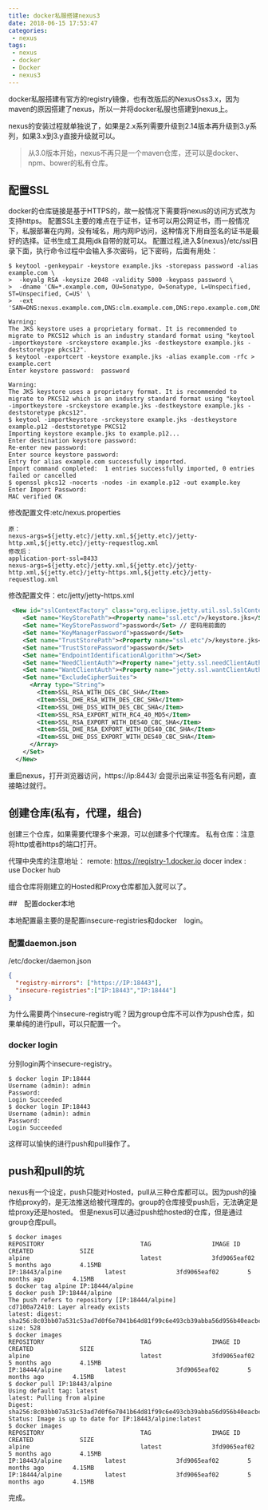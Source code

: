 ```yaml
---
title: docker私服搭建nexus3
date: 2018-06-15 17:53:47
categories:
 - nexus
tags:
 - nexus
 - docker
 - Docker
 - nexus3
---
```

docker私服搭建有官方的registry镜像，也有改版后的NexusOss3.x，因为maven的原因搭建了nexus，所以一并将docker私服也搭建到nexus上。

nexus的安装过程就单独说了，如果是2.x系列需要升级到2.14版本再升级到3.y系列，如果3.x到3.y直接升级就可以。
>从3.0版本开始，nexus不再只是一个maven仓库，还可以是docker、npm、bower的私有仓库。

## 配置SSL
docker的仓库链接是基于HTTPS的，故一般情况下需要将nexus的访问方式改为支持https。
配置SSL主要的难点在于证书，证书可以用公网证书，而一般情况下，私服部署在内网，没有域名，用内网IP访问，这种情况下用自签名的证书是最好的选择。证书生成工具用jdk自带的就可以。
配置过程,进入${nexus}/etc/ssl目录下面，执行命令过程中会输入多次密码，记下密码，后面有用处：
``` shell
$ keytool -genkeypair -keystore example.jks -storepass password -alias example.com \
>  -keyalg RSA -keysize 2048 -validity 5000 -keypass password \
>  -dname 'CN=*.example.com, OU=Sonatype, O=Sonatype, L=Unspecified, ST=Unspecified, C=US' \
>  -ext 'SAN=DNS:nexus.example.com,DNS:clm.example.com,DNS:repo.example.com,DNS:www.example.com'

Warning:
The JKS keystore uses a proprietary format. It is recommended to migrate to PKCS12 which is an industry standard format using "keytool -importkeystore -srckeystore example.jks -destkeystore example.jks -deststoretype pkcs12".
$ keytool -exportcert -keystore example.jks -alias example.com -rfc > example.cert
Enter keystore password:  password

Warning:
The JKS keystore uses a proprietary format. It is recommended to migrate to PKCS12 which is an industry standard format using "keytool -importkeystore -srckeystore example.jks -destkeystore example.jks -deststoretype pkcs12".
$ keytool -importkeystore -srckeystore example.jks -destkeystore example.p12 -deststoretype PKCS12
Importing keystore example.jks to example.p12...
Enter destination keystore password:  
Re-enter new password: 
Enter source keystore password:  
Entry for alias example.com successfully imported.
Import command completed:  1 entries successfully imported, 0 entries failed or cancelled
$ openssl pkcs12 -nocerts -nodes -in example.p12 -out example.key
Enter Import Password:
MAC verified OK

```

修改配置文件:etc/nexus.properties
``` 
原：
nexus-args=${jetty.etc}/jetty.xml,${jetty.etc}/jetty-http.xml,${jetty.etc}/jetty-requestlog.xml
修改后：
application-port-ssl=8433
nexus-args=${jetty.etc}/jetty.xml,${jetty.etc}/jetty-http.xml,${jetty.etc}/jetty-https.xml,${jetty.etc}/jetty-requestlog.xml
```
修改配置文件：etc/jetty/jetty-https.xml
``` xml
 <New id="sslContextFactory" class="org.eclipse.jetty.util.ssl.SslContextFactory">
    <Set name="KeyStorePath"><Property name="ssl.etc"/>/keystore.jks</Set> // 文件名和前面证书的一致
    <Set name="KeyStorePassword">password</Set> // 密码用前面的
    <Set name="KeyManagerPassword">password</Set>
    <Set name="TrustStorePath"><Property name="ssl.etc"/>/keystore.jks</Set>
    <Set name="TrustStorePassword">password</Set>
    <Set name="EndpointIdentificationAlgorithm"></Set>
    <Set name="NeedClientAuth"><Property name="jetty.ssl.needClientAuth" default="false"/></Set>
    <Set name="WantClientAuth"><Property name="jetty.ssl.wantClientAuth" default="false"/></Set>
    <Set name="ExcludeCipherSuites">
      <Array type="String">
        <Item>SSL_RSA_WITH_DES_CBC_SHA</Item>
        <Item>SSL_DHE_RSA_WITH_DES_CBC_SHA</Item>
        <Item>SSL_DHE_DSS_WITH_DES_CBC_SHA</Item>
        <Item>SSL_RSA_EXPORT_WITH_RC4_40_MD5</Item>
        <Item>SSL_RSA_EXPORT_WITH_DES40_CBC_SHA</Item>
        <Item>SSL_DHE_RSA_EXPORT_WITH_DES40_CBC_SHA</Item>
        <Item>SSL_DHE_DSS_EXPORT_WITH_DES40_CBC_SHA</Item>
      </Array>
    </Set>
  </New>

```
重启nexus，打开浏览器访问，https://ip:8443/ 会提示出来证书签名有问题，直接略过就行。

## 创建仓库(私有，代理，组合)
创建三个仓库，如果需要代理多个来源，可以创建多个代理库。
私有仓库：注意将http或者https的端口打开。

代理中央库的注意地址：
remote: https://registry-1.docker.io
docer index : use Docker hub

组合仓库将刚建立的Hosted和Proxy仓库都加入就可以了。

##　配置docker本地

本地配置最主要的是配置insecure-registries和docker　login。

### 配置daemon.json
/etc/docker/daemon.json
``` json
{
  "registry-mirrors": ["https://IP:18443"],
  "insecure-registries":["IP:18443","IP:18444"]
}
```
为什么需要两个insecure-registry呢？因为group仓库不可以作为push仓库，如果单纯的进行pull，可以只配置一个。
### docker login
分别login两个insecure-registry。
``` shell
$ docker login IP:18444
Username (admin): admin
Password: 
Login Succeeded
$ docker login IP:18443
Username (admin): admin
Password: 
Login Succeeded
```
这样可以愉快的进行push和pull操作了。

## push和pull的坑
nexus有一个设定，push只能对Hosted，pull从三种仓库都可以。因为push的操作给proxy的，是无法推送给被代理库的。group的仓库接受push后，无法确定是给proxy还是hosted。
但是nexus可以通过push给hosted的仓库，但是通过group仓库pull。
``` shell
$ docker images
REPOSITORY                           TAG                 IMAGE ID            CREATED             SIZE
alpine                               latest              3fd9065eaf02        5 months ago        4.15MB
IP:18443/alpine            latest              3fd9065eaf02        5 months ago        4.15MB
$ docker tag alpine IP:18444/alpine
$ docker push IP:18444/alpine
The push refers to repository [IP:18444/alpine]
cd7100a72410: Layer already exists 
latest: digest: sha256:8c03bb07a531c53ad7d0f6e7041b64d81f99c6e493cb39abba56d956b40eacbc size: 528
$ docker images
REPOSITORY                           TAG                 IMAGE ID            CREATED             SIZE
alpine                               latest              3fd9065eaf02        5 months ago        4.15MB
IP:18444/alpine            latest              3fd9065eaf02        5 months ago        4.15MB
$ docker pull IP:18443/alpine
Using default tag: latest
latest: Pulling from alpine
Digest: sha256:8c03bb07a531c53ad7d0f6e7041b64d81f99c6e493cb39abba56d956b40eacbc
Status: Image is up to date for IP:18443/alpine:latest
$ docker images
REPOSITORY                           TAG                 IMAGE ID            CREATED             SIZE
alpine                               latest              3fd9065eaf02        5 months ago        4.15MB
IP:18443/alpine            latest              3fd9065eaf02        5 months ago        4.15MB
IP:18444/alpine            latest              3fd9065eaf02        5 months ago        4.15MB
```
完成。
